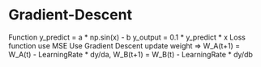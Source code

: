 # Gradient-Descent
Function y_predict = a * np.sin(x) - b
y_output = 0.1 * y_predict  * x
Loss function use MSE
Use Gradient Descent update weight => W_A(t+1) = W_A(t) - LearningRate * dy/da, W_B(t+1) = W_B(t) - LearningRate * dy/db
